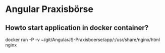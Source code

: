 # Angular Praxisbörse

## Howto start application in docker container? 
docker run -P -v ~/git/AngularJS-Praxisboerse/app/:/usr/share/nginx/html nginx
